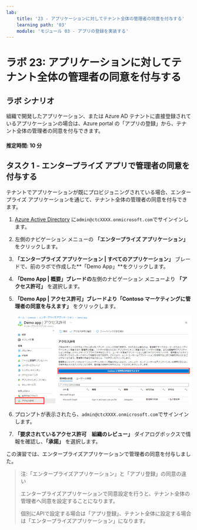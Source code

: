 ```yaml
---
lab:
    title: '23 - アプリケーションに対してテナント全体の管理者の同意を付与する'
    learning path: '03'
    module: 'モジュール 03 - アプリの登録を実装する'
---
```


# ラボ 23: アプリケーションに対してテナント全体の管理者の同意を付与する

## ラボ シナリオ

組織で開発したアプリケーション、または Azure AD テナントに直接登録されているアプリケーションの場合は、Azure portal の「アプリの登録」から、テナント全体の管理者の同意を付与できます。

#### 推定時間: 10 分

## タスク 1 - エンタープライズ アプリで管理者の同意を付与する

テナントでアプリケーションが既にプロビジョニングされている場合、エンタープライズ アプリケーションを通じて、テナント全体の管理者の同意を付与できます。

1. [Azure Active Directory]( https://portal.azure.com/#blade/Microsoft_AAD_IAM/ActiveDirectoryMenuBlade/Overview) に`admin@ctcXXXX.onmicrosoft.com`でサインインします。

1. 左側のナビゲーション メニューの **「エンタープライズ アプリケーション」** をクリックします。

1. **「エンタープライズ アプリケーション | すべてのアプリケーション」** ブレードで、前のラボで作成した**「Demo App」**をクリックします。

1. **「Demo App | 概要」ブレードの**左側のナビゲーション メニューより **「アクセス許可」** を選択します。

1. **「Demo App | アクセス許可」**ブレードより**「Contoso マーケティングに管理者の同意を与えます」** をクリックします。

    ![Contoso に対する「管理者の同意の付与」が強調表示されているデモ アプリのアクセス許可ページを示す画面イメージ](./media/lp3-mod3-grant-admin-consent-in-enterprise-app.png)

1. プロンプトが表示されたら、`admin@ctcXXXX.onmicrosoft.com`でサインインします。

1. **「要求されているアクセス許可　組織のレビュー」** ダイアログボックスで情報を確認し、**「承諾」** を選択します。



この演習では、エンタープライズアプリケーションで管理者の同意を付与しました。

> 注:「エンタープライズアプリケーション」と「アプリ登録」の同意の違い
>
> エンタープライズアプリケーションで同意設定を行うと、テナント全体の管理者へ同意を設定することになります。
>
> 個別にAPIで設定する場合は「アプリ登録」、テナント全体に設定する場合は「エンタープライズアプリケーション」になります。

